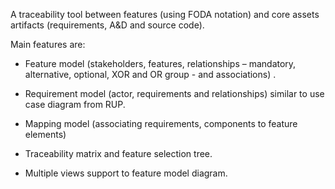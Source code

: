 A traceability tool between features (using FODA notation) and core assets artifacts (requirements, A&D and source code).

Main features are:

- Feature model (stakeholders, features, relationships – mandatory, alternative, optional, XOR and OR group -  and associations) .

- Requirement model (actor, requirements and relationships) similar to use case diagram from RUP.

- Mapping model (associating requirements, components to feature elements)

- Traceability matrix and feature selection tree.

- Multiple views support to feature model diagram.